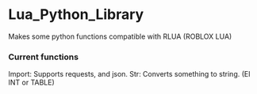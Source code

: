# Lua_Python_Library
Makes some python functions compatible with RLUA (ROBLOX LUA)

### Current functions
Import:
  Supports requests, and json.
Str:
  Converts something to string. (EI INT or TABLE)

